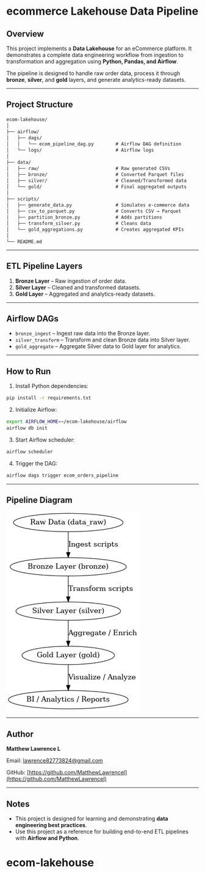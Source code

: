 # ecommerce Lakehouse Data Pipeline

## Overview

This project implements a **Data Lakehouse** for an eCommerce platform. It demonstrates a complete data engineering workflow from ingestion to transformation and aggregation using **Python, Pandas, and Airflow**.

The pipeline is designed to handle raw order data, process it through **bronze**, **silver**, and **gold** layers, and generate analytics-ready datasets.

---

## Project Structure

```
ecom-lakehouse/
│
├── airflow/
│   ├── dags/
│   │   └── ecom_pipeline_dag.py        # Airflow DAG definition
│   └── logs/                           # Airflow logs
│
├── data/
│   ├── raw/                            # Raw generated CSVs
│   ├── bronze/                         # Converted Parquet files
│   ├── silver/                         # Cleaned/Transformed data
│   └── gold/                           # Final aggregated outputs
│
├── scripts/
│   ├── generate_data.py                # Simulates e-commerce data
│   ├── csv_to_parquet.py               # Converts CSV → Parquet
│   ├── partition_bronze.py             # Adds partitions
│   ├── transform_silver.py             # Cleans data
│   └── gold_aggregations.py            # Creates aggregated KPIs
│
└── README.md

```

---

## ETL Pipeline Layers

1. **Bronze Layer** – Raw ingestion of order data.
2. **Silver Layer** – Cleaned and transformed datasets.
3. **Gold Layer** – Aggregated and analytics-ready datasets.

---

## Airflow DAGs

* `bronze_ingest` – Ingest raw data into the Bronze layer.
* `silver_transform` – Transform and clean Bronze data into Silver layer.
* `gold_aggregate` – Aggregate Silver data to Gold layer for analytics.

---

## How to Run

1. Install Python dependencies:

```bash
pip install -r requirements.txt
```

2. Initialize Airflow:

```bash
export AIRFLOW_HOME=~/ecom-lakehouse/airflow
airflow db init
```

3. Start Airflow scheduler:

```bash
airflow scheduler
```

4. Trigger the DAG:

```bash
airflow dags trigger ecom_orders_pipeline
```

---

## Pipeline Diagram

![eCommerce Lakehouse Pipeline](docs/pipeline_diagram.png)

---

## Author

**Matthew Lawrence L**


Email: [lawrence82773824@gmail.com](mailto:lawrence82773824@gmail.com)


GitHub: [https://github.com/MatthewLawrencel](https://github.com/MatthewLawrencel)

---

## Notes

* This project is designed for learning and demonstrating **data engineering best practices**.
* Use this project as a reference for building end-to-end ETL pipelines with **Airflow and Python**.
# ecom-lakehouse

